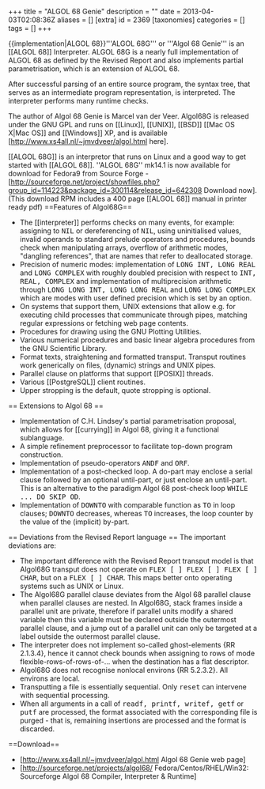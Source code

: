 +++
title = "ALGOL 68 Genie"
description = ""
date = 2013-04-03T02:08:36Z
aliases = []
[extra]
id = 2369
[taxonomies]
categories = []
tags = []
+++

{{implementation|ALGOL 68}}'''ALGOL 68G''' or '''Algol 68 Genie''' is an [[ALGOL 68]] Interpreter. ALGOL 68G is a nearly full implementation of ALGOL 68 as defined by the Revised Report and also implements partial parametrisation, which is an extension of ALGOL 68.

After successful parsing of an entire source program, the syntax tree, that serves as an intermediate program representation, is interpreted. The interpreter performs many runtime checks.

The author of Algol 68 Genie is Marcel van der Veer. Algol68G is released under the GNU GPL and runs on [[Linux]], [[UNIX]], [[BSD]] [[Mac OS X|Mac OS]] and [[Windows]] XP, and is available [http://www.xs4all.nl/~jmvdveer/algol.html here].

[[ALGOL 68G]] is an interpretor that runs on Linux and a good way to get started with [[ALGOL 68]].  ''ALGOL 68G'' mk14.1 is now available for download for Fedora9 from Source Forge - [http://sourceforge.net/project/showfiles.php?group_id=114223&package_id=300114&release_id=642308 Download now]. (This download RPM includes a 400 page [[ALGOL 68]] manual in printer ready pdf)
==Features of Algol68G==
* The [[interpreter]] performs checks on many events, for example: assigning to <tt>NIL</tt> or dereferencing of <tt>NIL</tt>, using uninitialised values, invalid operands to standard prelude operators and procedures, bounds check when manipulating arrays, overflow of arithmetic modes, "dangling references", that are names that refer to deallocated storage.
* Precision of numeric modes: implementation of <tt>LONG INT, LONG REAL</tt> and <tt>LONG COMPLEX</tt> with roughly doubled precision with respect to <tt>INT, REAL, COMPLEX</tt> and implementation of multiprecision arithmetic through <tt>LONG LONG INT, LONG LONG REAL</tt> and <tt>LONG LONG COMPLEX</tt> which are modes with user defined precision which is set by an option.
* On systems that support them, UNIX extensions that allow e.g. for executing child processes that communicate through pipes, matching regular expressions or fetching web page contents.
* Procedures for drawing using the GNU Plotting Utilities.
* Various numerical procedures and basic linear algebra procedures from the GNU Scientific Library.
* Format texts, straightening and formatted transput. Transput routines work generically on files, (dynamic) strings and UNIX pipes.
* Parallel clause on platforms that support [[POSIX]] threads.
* Various [[PostgreSQL]] client routines.
* Upper stropping is the default, quote stropping is optional.

== Extensions to Algol 68 ==
* Implementation of C.H. Lindsey's partial parametrisation proposal, which allows for [[currying]] in Algol 68, giving it a functional sublanguage.
* A simple refinement preprocessor to facilitate top-down program construction.
* Implementation of pseudo-operators <tt>ANDF</tt> and <tt>ORF</tt>.
* Implementation of a post-checked loop. A do-part may enclose a serial clause followed by an optional until-part, or just enclose an until-part. This is an alternative to the paradigm Algol 68 post-check loop <tt>WHILE ... DO SKIP OD</tt>.
* Implementation of <tt>DOWNTO</tt> with comparable function as <tt>TO</tt> in loop clauses; <tt>DOWNTO</tt> decreases, whereas <tt>TO</tt> increases, the loop counter by the value of the (implicit) by-part.

== Deviations from the Revised Report language ==
The important deviations are:
* The important difference with the Revised Report transput model is that Algol68G transput does not operate on <tt>FLEX [ ] FLEX [ ] FLEX [ ] CHAR</tt>, but on a <tt>FLEX [ ] CHAR</tt>. This maps better onto operating systems such as UNIX or Linux.
* The Algol68G parallel clause deviates from the Algol 68 parallel clause when parallel clauses are nested. In Algol68G, stack frames inside a parallel unit are private, therefore if parallel units modify a shared variable then this variable must be declared outside the outermost parallel clause, and a jump out of a parallel unit can only be targeted at a label outside the outermost parallel clause.
* The interpreter does not implement so-called ghost-elements {RR 2.1.3.4}, hence it cannot check bounds when assigning to rows of mode flexible-rows-of-rows-of-... when the destination has a flat descriptor.
* Algol68G does not recognise nonlocal environs {RR 5.2.3.2}. All environs are local.
* Transputting a file is essentially sequential. Only <tt>reset</tt> can intervene with sequential processing.
* When all arguments in a call of <tt>readf, printf, writef, getf</tt> or <tt>putf</tt> are processed, the format associated with the corresponding file is purged - that is, remaining insertions are processed and the format is discarded.

==Download==
* [http://www.xs4all.nl/~jmvdveer/algol.html Algol 68 Genie web page]
* [http://sourceforge.net/projects/algol68/ Fedora/Centos/RHEL/Win32: Sourceforge Algol 68 Compiler, Interpreter & Runtime]
